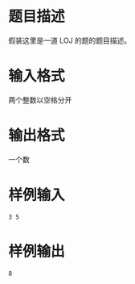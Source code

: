 # 题目描述

假装这里是一道 LOJ 的题的题目描述。

# 输入格式

两个整数以空格分开

# 输出格式

一个数

# 样例输入

```plain
3 5
```

# 样例输出

```plain
8
```

